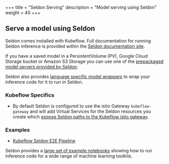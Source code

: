 +++
title = "Seldon Serving"
description = "Model serving using Seldon"
weight = 40
+++

## Serve a model using Seldon

Seldon comes installed with Kubeflow. Full documentation for running Seldon inference is provided within the [Seldon documentation site](https://docs.seldon.io/projects/seldon-core/en/latest/).

If you have a saved model in a PersistentVolume (PV), Google Cloud Storage bucket or Amazon S3 Storage you can use one of the [prepackaged model servers provided by Seldon](https://docs.seldon.io/projects/seldon-core/en/latest/servers/overview.html).

Seldon also provides [language specific model wrappers](https://docs.seldon.io/projects/seldon-core/en/latest/wrappers/README.html) to wrap your inference code for it to run in Seldon.

### Kubeflow Specifics

  * By default Seldon is configured to use the istio Gateway `kubeflow-gateway` and will add Virtual Services for the Seldon resources you create which [expose Seldon paths to the Kubeflow istio gateway](https://docs.seldon.io/projects/seldon-core/en/latest/workflow/serving.html#istio).

### Examples

   * [Kubeflow Seldon E2E Pipeline](https://docs.seldon.io/projects/seldon-core/en/latest/examples/kubeflow_seldon_e2e_pipeline.html)

Seldon provides a [large set of example notebooks](https://docs.seldon.io/projects/seldon-core/en/latest/examples/notebooks.html) showing how to run inference code for a wide range of machine learning toolkits.


